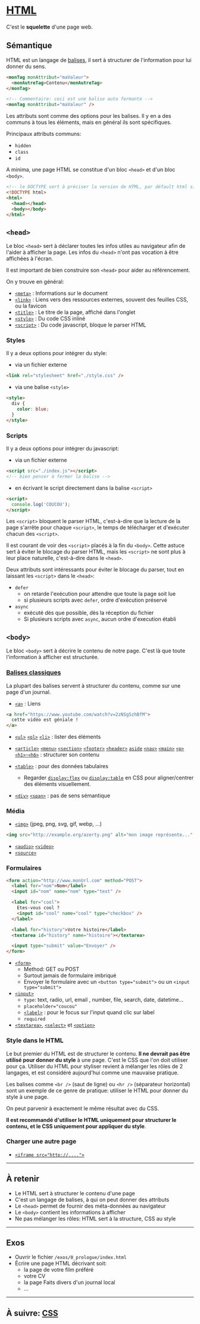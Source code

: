 # [HTML](https://developer.mozilla.org/fr/docs/Web/html)

C'est le **squelette** d'une page web.

## Sémantique

HTML est un langage de [balises](https://developer.mozilla.org/fr/docs/Web/Guide/HTML/HTML5/Liste_des_%C3%A9l%C3%A9ments_HTML5), il sert à structurer de l'information pour lui donner du sens.

```html
<monTag monAttribut="maValeur">
  <monAutreTag>Contenu</monAutreTag>
</monTag>

<!-- Commentaire: ceci est une balise auto fermante -->
<monTag monAttribut="maValeur" />
```

Les attributs sont comme des options pour les balises. Il y en a des communs à tous les éléments, mais en général ils sont spécifiques.

Principaux attributs communs:

- `hidden`
- `class`
- `id`

A minima, une page HTML se constitue d'un bloc `<head>` et d'un bloc `<body>`.

```html
<!-- le DOCTYPE sert à préciser la version de HTML, par défault html signifie HTML5 -->
<!DOCTYPE html>
<html>
  <head></head>
  <body></body>
</html>
```

## `<head>`

Le bloc `<head>` sert à déclarer toutes les infos utiles au navigateur afin de l'aider à afficher la page. Les infos du `<head>` n'ont pas vocation à être affichées à l'écran.

Il est important de bien construire son `<head>` pour aider au référencement.

On y trouve en général:

- [`<meta>`](https://developer.mozilla.org/fr/docs/Web/HTML/Element/meta) : Informations sur le document
- [`<link>`](https://developer.mozilla.org/fr/docs/Web/HTML/Element/link) : Liens vers des ressources externes, souvent des feuilles CSS, ou la favicon
- [`<title>`](https://developer.mozilla.org/fr/docs/Web/HTML/Element/title) : Le titre de la page, affiché dans l'onglet
- [`<style>`](https://developer.mozilla.org/fr/docs/Web/HTML/Element/style) : Du code CSS inliné
- [`<script>`](https://developer.mozilla.org/fr/docs/Web/HTML/Element/script) : Du code javascript, bloque le parser HTML

### Styles

Il y a deux options pour intégrer du style:

- via un fichier externe

```html
<link rel="stylesheet" href="./style.css" />
```

- via une balise `<style>`

```html
<style>
  div {
    color: blue;
  }
</style>
```

### Scripts

Il y a deux options pour intégrer du javascript:

- via un fichier externe

```html
<script src="./index.js"></script>
<!-- bien penser à fermer la balise -->
```

- en écrivant le script directement dans la balise `<script>`

```html
<script>
  console.log('COUCOU');
</script>
```

Les `<script>` bloquent le parser HTML, c'est-à-dire que la lecture de la page s'arrête pour chaque `<script>`, le temps de télécharger et d'exécuter chacun des `<script>`.

Il est courant de voir des `<script>` placés à la fin du `<body>`. Cette astuce sert à éviter le blocage du parser HTML, mais les `<script>` ne sont plus à leur place naturelle, c'est-à-dire dans le `<head>`.

Deux attributs sont intéressants pour éviter le blocage du parser, tout en laissant les `<script>` dans le `<head>`:

- `defer`
  - on retarde l'exécution pour attendre que toute la page soit lue
  - si plusieurs scripts avec `defer`, ordre d'exécution préservé
- `async`
  - exécuté dès que possible, dès la réception du fichier
  - Si plusieurs scripts avec `async`, aucun ordre d'execution établi

## `<body>`

Le bloc `<body>` sert à décrire le contenu de notre page. C'est là que toute l'information à afficher est structurée.

### [Balises classiques](https://developer.mozilla.org/fr/docs/Web/HTML/Element)

La plupart des balises servent à structurer du contenu, comme sur une page d'un journal.

- [`<a>`](https://developer.mozilla.org/fr/docs/Web/HTML/Element/a) : Liens

```html
<a href="https://www.youtube.com/watch?v=2zNSgSzhBfM">
  cette vidéo est géniale !
</a>
```

- [`<ul>`](https://developer.mozilla.org/fr/docs/Web/HTML/Element/ul) [`<ol>`](https://developer.mozilla.org/fr/docs/Web/HTML/Element/ol) [`<li>`](https://developer.mozilla.org/fr/docs/Web/HTML/Element/li) : lister des éléments

- [`<article>`](https://developer.mozilla.org/fr/docs/Web/HTML/Element/article) [`<menu>`](https://developer.mozilla.org/fr/docs/Web/HTML/Element/menu) [`<section>`](https://developer.mozilla.org/fr/docs/Web/HTML/Element/section) [`<footer>`](https://developer.mozilla.org/fr/docs/Web/HTML/Element/footer) [`<header>`](https://developer.mozilla.org/fr/docs/Web/HTML/Element/ul) [`aside`](https://developer.mozilla.org/fr/docs/Web/HTML/Element/aside) [`<nav>`](https://developer.mozilla.org/fr/docs/Web/HTML/Element/nav) [`<main>`](https://developer.mozilla.org/fr/docs/Web/HTML/Element/main) [`<p>`](https://developer.mozilla.org/fr/docs/Web/HTML/Element/p) [`<h1>`-`<h6>`](https://developer.mozilla.org/fr/docs/Web/HTML/Element/Heading_Elements) : structurer son contenu

- [`<table>`](https://developer.mozilla.org/fr/docs/Web/HTML/Element/table) : pour des données tabulaires

  - Regarder [`display:flex`](https://developer.mozilla.org/en-US/docs/Web/CSS/flex) ou [`display:table`](https://developer.mozilla.org/en-US/docs/Web/CSS/display) en CSS pour aligner/centrer des éléments visuellement.

- [`<div>`](https://developer.mozilla.org/fr/docs/Web/HTML/Element/div) [`<span>`](https://developer.mozilla.org/fr/docs/Web/HTML/Element/span) : pas de sens sémantique

### Média

- [`<img>`](https://developer.mozilla.org/fr/docs/Web/HTML/Element/img) (jpeg, png, svg, gif, webp, ...)

```html
<img src="http://example.org/azerty.png" alt="mon image représente..." />
```

- [`<audio>`](https://developer.mozilla.org/fr/docs/Web/HTML/Element/audio) [`<video>`](https://developer.mozilla.org/fr/docs/Web/HTML/Element/video)
- [`<source>`](https://developer.mozilla.org/fr/docs/Web/HTML/Element/source)

### Formulaires

```html
<form action="http://www.monUrl.com" method="POST">
  <label for="nom">Nom</label>
  <input id="nom" name="nom" type="text" />

  <label for="cool">
    Etes-vous cool ?
    <input id="cool" name="cool" type="checkbox" />
  </label>

  <label for="history">Votre histoire</label>
  <textarea id="history" name="histoire"></textarea>

  <input type="submit" value="Envoyer" />
</form>
```

- [`<form>`](https://developer.mozilla.org/fr/docs/Web/HTML/Element/form)
  - Method: GET ou POST
  - Surtout jamais de formulaire imbriqué
  - Envoyer le formulaire avec un `<button type="submit">` ou un `<input type="submit">`
- [`<input>`](https://developer.mozilla.org/fr/docs/Web/HTML/Element/input)
  - `type`: text, radio, url, email , number, file, search, date, datetime...
  - `placeholder="coucou"`
  - [`<label>`](https://developer.mozilla.org/en-US/docs/Web/HTML/Element/label) : pour le focus sur l'input quand clic sur label
  - `required`
- [`<textarea>`](https://developer.mozilla.org/fr/docs/Web/HTML/Element/textarea), [`<select>`](https://developer.mozilla.org/fr/docs/Web/HTML/Element/textarea) et [`<option>`](https://developer.mozilla.org/fr/docs/Web/HTML/Element/option)

### Style dans le HTML

Le but premier du HTML est de structurer le contenu. **Il ne devrait pas être utilisé pour donner du style** à une page. C'est le CSS que l'on doit utiliser pour ça.
Utiliser du HTML pour styliser revient à mélanger les rôles de 2 langages, et est considéré aujourd'hui comme une mauvaise pratique.

Les balises comme `<br />` (saut de ligne) ou `<hr />` (séparateur horizontal) sont un exemple de ce genre de pratique: utiliser le HTML pour donner du style à une page.

On peut parvenir à exactement le même résultat avec du CSS.

**Il est recommandé d'utiliser le HTML uniquement pour structurer le contenu, et le CSS uniquement pour appliquer du style**.

### Charger une autre page

- [`<iframe src="http://....">`](https://developer.mozilla.org/en-US/docs/Web/HTML/Element/iframe)

---

## À retenir

- Le HTML sert à structurer le contenu d'une page
- C'est un langage de balises, à qui on peut donner des attributs
- Le `<head>` permet de fournir des méta-données au navigateur
- Le `<body>` contient les informations à afficher
- Ne pas mélanger les rôles: HTML sert à la structure, CSS au style

---

## Exos

- Ouvrir le fichier `/exos/0_prologue/index.html`
- Écrire une page HTML décrivant soit:
  - la page de votre film préféré
  - votre CV
  - la page Faits divers d'un journal local
  - ...

---

## À suivre: [CSS](./0-2_css.md)
